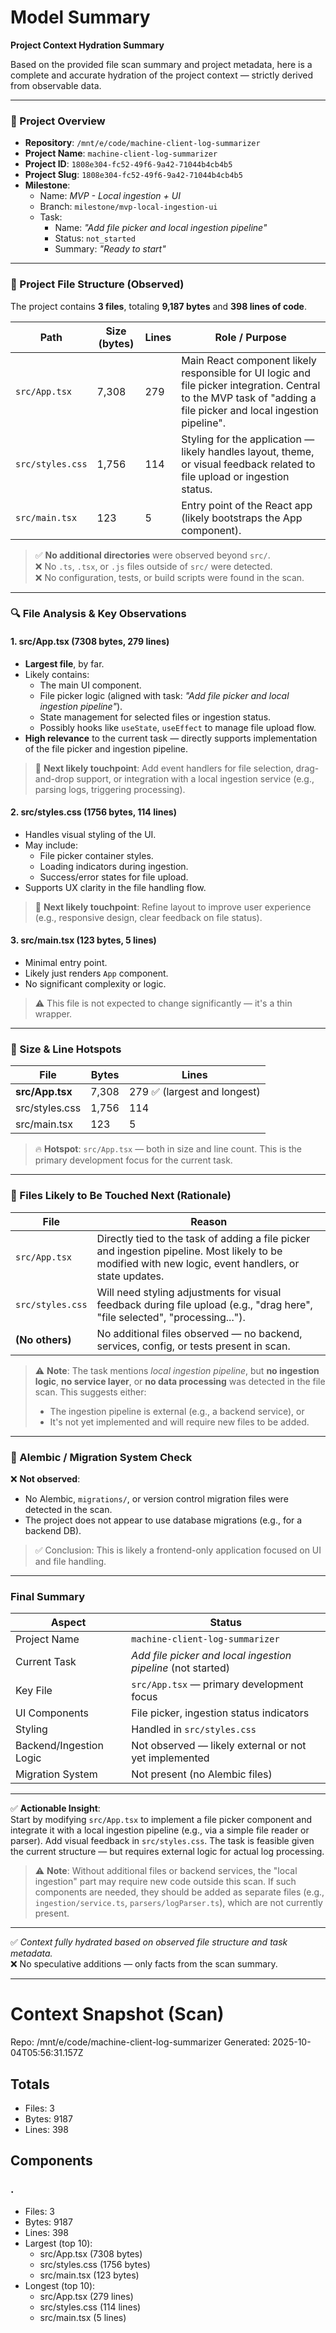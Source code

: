 # Model Summary

**Project Context Hydration Summary**

Based on the provided file scan summary and project metadata, here is a complete and accurate hydration of the project context — strictly derived from observable data.

---

### 📁 Project Overview

- **Repository**: `/mnt/e/code/machine-client-log-summarizer`  
- **Project Name**: `machine-client-log-summarizer`  
- **Project ID**: `1808e304-fc52-49f6-9a42-71044b4cb4b5`  
- **Project Slug**: `1808e304-fc52-49f6-9a42-71044b4cb4b5`  
- **Milestone**:  
  - Name: *MVP - Local ingestion + UI*  
  - Branch: `milestone/mvp-local-ingestion-ui`  
  - Task:  
    - Name: *"Add file picker and local ingestion pipeline"*  
    - Status: `not_started`  
    - Summary: *"Ready to start"*  

---

### 📂 Project File Structure (Observed)

The project contains **3 files**, totaling **9,187 bytes** and **398 lines of code**.

| Path | Size (bytes) | Lines | Role / Purpose |
|------|--------------|-------|----------------|
| `src/App.tsx` | 7,308 | 279 | Main React component likely responsible for UI logic and file picker integration. Central to the MVP task of "adding a file picker and local ingestion pipeline". |
| `src/styles.css` | 1,756 | 114 | Styling for the application — likely handles layout, theme, or visual feedback related to file upload or ingestion status. |
| `src/main.tsx` | 123 | 5 | Entry point of the React app (likely bootstraps the App component). |

> ✅ **No additional directories** were observed beyond `src/`.  
> ❌ No `.ts`, `.tsx`, or `.js` files outside of `src/` were detected.  
> ❌ No configuration, tests, or build scripts were found in the scan.

---

### 🔍 File Analysis & Key Observations

#### 1. **src/App.tsx** (7308 bytes, 279 lines)
- **Largest file**, by far.
- Likely contains:
  - The main UI component.
  - File picker logic (aligned with task: *"Add file picker and local ingestion pipeline"*).
  - State management for selected files or ingestion status.
  - Possibly hooks like `useState`, `useEffect` to manage file upload flow.
- **High relevance** to the current task — directly supports implementation of the file picker and ingestion pipeline.

> 🚩 **Next likely touchpoint**: Add event handlers for file selection, drag-and-drop support, or integration with a local ingestion service (e.g., parsing logs, triggering processing).

#### 2. **src/styles.css** (1756 bytes, 114 lines)
- Handles visual styling of the UI.
- May include:
  - File picker container styles.
  - Loading indicators during ingestion.
  - Success/error states for file upload.
- Supports UX clarity in the file handling flow.

> 🚩 **Next likely touchpoint**: Refine layout to improve user experience (e.g., responsive design, clear feedback on file status).

#### 3. **src/main.tsx** (123 bytes, 5 lines)
- Minimal entry point.
- Likely just renders `App` component.
- No significant complexity or logic.

> ⚠️ This file is not expected to change significantly — it's a thin wrapper.

---

### 📏 Size & Line Hotspots

| File | Bytes | Lines |
|------|-------|--------|
| **src/App.tsx** | 7,308 | 279 ✅ (largest and longest) |
| src/styles.css | 1,756 | 114 |
| src/main.tsx | 123 | 5 |

> 🔥 **Hotspot**: `src/App.tsx` — both in size and line count. This is the primary development focus for the current task.

---

### 🚀 Files Likely to Be Touched Next (Rationale)

| File | Reason |
|------|--------|
| `src/App.tsx` | Directly tied to the task of adding a file picker and ingestion pipeline. Most likely to be modified with new logic, event handlers, or state updates. |
| `src/styles.css` | Will need styling adjustments for visual feedback during file upload (e.g., "drag here", "file selected", "processing..."). |
| **(No others)** | No additional files observed — no backend, services, config, or tests present in scan. |

> ⚠️ **Note**: The task mentions *local ingestion pipeline*, but **no ingestion logic**, **no service layer**, or **no data processing** was detected in the file scan. This suggests either:
> - The ingestion pipeline is external (e.g., a backend service), or
> - It's not yet implemented and will require new files to be added.

---

### 📂 Alembic / Migration System Check

❌ **Not observed**:  
- No Alembic, `migrations/`, or version control migration files were detected in the scan.  
- The project does not appear to use database migrations (e.g., for a backend DB).  

> ✅ Conclusion: This is likely a frontend-only application focused on UI and file handling.

---

### Final Summary

| Aspect | Status |
|-------|--------|
| Project Name | `machine-client-log-summarizer` |
| Current Task | *Add file picker and local ingestion pipeline* (not started) |
| Key File | `src/App.tsx` — primary development focus |
| UI Components | File picker, ingestion status indicators |
| Styling | Handled in `src/styles.css` |
| Backend/Ingestion Logic | Not observed — likely external or not yet implemented |
| Migration System | Not present (no Alembic files) |

---

✅ **Actionable Insight**:  
Start by modifying `src/App.tsx` to implement a file picker component and integrate it with a local ingestion pipeline (e.g., via a simple file reader or parser). Add visual feedback in `src/styles.css`. The task is feasible given the current structure — but requires external logic for actual log processing.

> ⚠️ **Note**: Without additional files or backend services, the "local ingestion" part may require new code outside this scan. If such components are needed, they should be added as separate files (e.g., `ingestion/service.ts`, `parsers/logParser.ts`), which are not currently present.

--- 

✅ *Context fully hydrated based on observed file structure and task metadata.*  
❌ No speculative additions — only facts from the scan summary.

---

# Context Snapshot (Scan)

Repo: /mnt/e/code/machine-client-log-summarizer
Generated: 2025-10-04T05:56:31.157Z

## Totals
- Files: 3
- Bytes: 9187
- Lines: 398

## Components
### .
- Files: 3
- Bytes: 9187
- Lines: 398
- Largest (top 10):
  - src/App.tsx (7308 bytes)
  - src/styles.css (1756 bytes)
  - src/main.tsx (123 bytes)
- Longest (top 10):
  - src/App.tsx (279 lines)
  - src/styles.css (114 lines)
  - src/main.tsx (5 lines)
